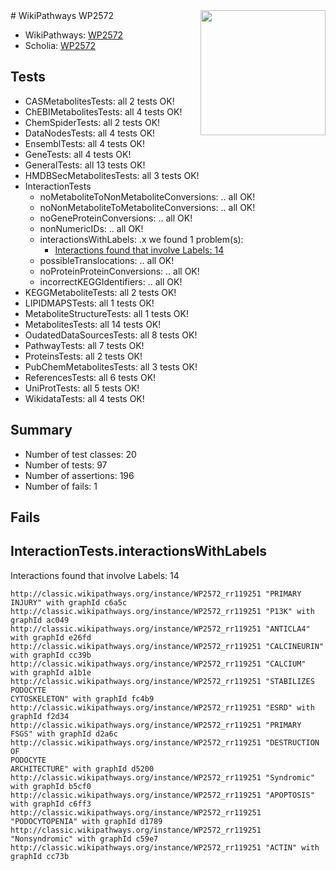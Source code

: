<img style="float: right; width: 200px" src="https://upload.wikimedia.org/wikipedia/commons/thumb/8/83/Wplogo_with_text_500.png/640px-Wplogo_with_text_500.png" />
# WikiPathways WP2572

* WikiPathways: [WP2572](https://wikipathways.org/pathways/WP2572)
* Scholia: [WP2572](https://scholia.toolforge.org/wikipathways/WP2572)
## Tests
* CASMetabolitesTests: all 2 tests OK!
* ChEBIMetabolitesTests: all 4 tests OK!
* ChemSpiderTests: all 2 tests OK!
* DataNodesTests: all 4 tests OK!
* EnsemblTests: all 4 tests OK!
* GeneTests: all 4 tests OK!
* GeneralTests: all 13 tests OK!
* HMDBSecMetabolitesTests: all 3 tests OK!
* InteractionTests
    * noMetaboliteToNonMetaboliteConversions: .. all OK!
    * noNonMetaboliteToMetaboliteConversions: .. all OK!
    * noGeneProteinConversions: .. all OK!
    * nonNumericIDs: .. all OK!
    * interactionsWithLabels: .x we found 1 problem(s):
        * [Interactions found that involve Labels: 14](#fe97a8bc)
    * possibleTranslocations: .. all OK!
    * noProteinProteinConversions: .. all OK!
    * incorrectKEGGIdentifiers: .. all OK!
* KEGGMetaboliteTests: all 2 tests OK!
* LIPIDMAPSTests: all 1 tests OK!
* MetaboliteStructureTests: all 1 tests OK!
* MetabolitesTests: all 14 tests OK!
* OudatedDataSourcesTests: all 8 tests OK!
* PathwayTests: all 7 tests OK!
* ProteinsTests: all 2 tests OK!
* PubChemMetabolitesTests: all 3 tests OK!
* ReferencesTests: all 6 tests OK!
* UniProtTests: all 5 tests OK!
* WikidataTests: all 4 tests OK!


## Summary

* Number of test classes: 20
* Number of tests: 97
* Number of assertions: 196
* Number of fails: 1

## Fails

<a name="fe97a8bc" />

## InteractionTests.interactionsWithLabels

Interactions found that involve Labels: 14
```
http://classic.wikipathways.org/instance/WP2572_rr119251 "PRIMARY 
INJURY" with graphId c6a5c
http://classic.wikipathways.org/instance/WP2572_rr119251 "P13K" with graphId ac049
http://classic.wikipathways.org/instance/WP2572_rr119251 "ANTICLA4" with graphId e26fd
http://classic.wikipathways.org/instance/WP2572_rr119251 "CALCINEURIN" with graphId cc39b
http://classic.wikipathways.org/instance/WP2572_rr119251 "CALCIUM" with graphId a1b1e
http://classic.wikipathways.org/instance/WP2572_rr119251 "STABILIZES 
PODOCYTE
CYTOSKELETON" with graphId fc4b9
http://classic.wikipathways.org/instance/WP2572_rr119251 "ESRD" with graphId f2d34
http://classic.wikipathways.org/instance/WP2572_rr119251 "PRIMARY 
FSGS" with graphId d2a6c
http://classic.wikipathways.org/instance/WP2572_rr119251 "DESTRUCTION OF
PODOCYTE
ARCHITECTURE" with graphId d5200
http://classic.wikipathways.org/instance/WP2572_rr119251 "Syndromic" with graphId b5cf0
http://classic.wikipathways.org/instance/WP2572_rr119251 "APOPTOSIS" with graphId c6ff3
http://classic.wikipathways.org/instance/WP2572_rr119251 "PODOCYTOPENIA" with graphId d1789
http://classic.wikipathways.org/instance/WP2572_rr119251 "Nonsyndromic" with graphId c59e7
http://classic.wikipathways.org/instance/WP2572_rr119251 "ACTIN" with graphId cc73b
```


